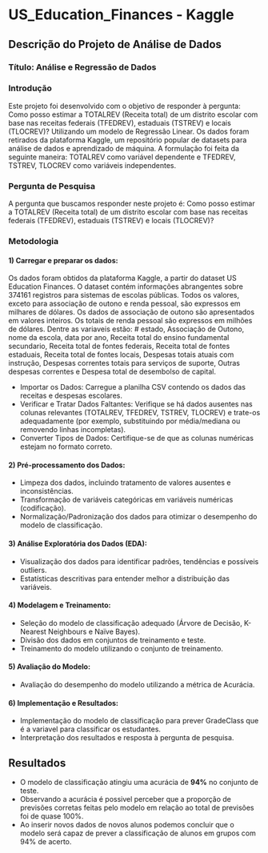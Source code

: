# US_Education_Finances - Kaggle

## Descrição do Projeto de Análise de Dados

### Título: Análise e Regressão de Dados 

### Introdução
Este projeto foi desenvolvido com o objetivo de responder à pergunta: Como posso estimar a TOTALREV (Receita total) de um distrito escolar com base nas receitas federais (TFEDREV), estaduais (TSTREV) e locais (TLOCREV)? Utilizando um modelo de Regressão Linear. Os dados foram retirados da plataforma Kaggle, um repositório popular de datasets para análise de dados e aprendizado de máquina. A formulação foi feita da seguinte maneira: TOTALREV como variável dependente e TFEDREV, TSTREV, TLOCREV como variáveis independentes.

### Pergunta de Pesquisa
A pergunta que buscamos responder neste projeto é: Como posso estimar a TOTALREV (Receita total) de um distrito escolar com base nas receitas federais (TFEDREV), estaduais (TSTREV) e locais (TLOCREV)?

### Metodologia
 #### 1) Carregar e preparar os dados:
 Os dados foram obtidos da plataforma Kaggle, a partir do dataset US Education Finances.
 O dataset contém informações abrangentes sobre 374161 registros para sistemas de escolas públicas. Todos os valores, exceto para associação de outono e renda pessoal, são expressos em milhares de dólares. Os dados de associação de outono são apresentados em valores inteiros. Os totais de renda pessoal são expressos em milhões de dólares. Dentre as variaveis estão: # estado, Associação de Outono, nome da escola, data por ano, Receita total do ensino fundamental secundario, Receita total de fontes federais, Receita total de fontes estaduais, Receita total de fontes locais, Despesas totais atuais com instrução, Despesas correntes totais para serviços de suporte, Outras despesas correntes e Despesa total de desembolso de capital.
 - Importar os Dados: Carregue a planilha CSV contendo os dados das receitas e despesas escolares.
 - Verificar e Tratar Dados Faltantes: Verifique se há dados ausentes nas colunas relevantes (TOTALREV, TFEDREV, TSTREV, TLOCREV) e trate-os adequadamente (por exemplo, substituindo por média/mediana ou removendo linhas incompletas).
 - Converter Tipos de Dados: Certifique-se de que as colunas numéricas estejam no formato correto.
 
 #### 2) Pré-processamento dos Dados:
- Limpeza dos dados, incluindo tratamento de valores ausentes e inconsistências.
- Transformação de variáveis categóricas em variáveis numéricas (codificação).
- Normalização/Padronização dos dados para otimizar o desempenho do modelo de classificação.

#### 3) Análise Exploratória dos Dados (EDA):
   - Visualização dos dados para identificar padrões, tendências e possíveis outliers.
   - Estatísticas descritivas para entender melhor a distribuição das variáveis.

#### 4) Modelagem e Treinamento:
  - Seleção do modelo de classificação adequado (Árvore de Decisão, K-Nearest Neighbours e Naïve Bayes).
  - Divisão dos dados em conjuntos de treinamento e teste.
  - Treinamento do modelo utilizando o conjunto de treinamento.

#### 5) Avaliação do Modelo:
  - Avaliação do desempenho do modelo utilizando a métrica de Acurácia.

#### 6) Implementação e Resultados:
  - Implementação do modelo de classificação para prever GradeClass que é a variavel para classificar os estudantes.
  - Interpretação dos resultados e resposta à pergunta de pesquisa.

## Resultados

- O modelo de classificação atingiu uma acurácia de **94%** no conjunto de teste.
- Observando a acurácia é possivel perceber que a proporção de previsões corretas feitas pelo modelo em relação ao total de previsões foi de quase 100%.
- Ao inserir novos dados de novos alunos podemos concluir que o modelo será capaz de prever a classificação de alunos em grupos com 94% de acerto.
